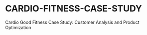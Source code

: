# CARDIO-FITNESS-CASE-STUDY
Cardio Good Fitness Case Study: Customer Analysis and Product Optimization
